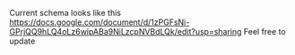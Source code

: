 Current schema looks like this
https://docs.google.com/document/d/1zPGFsNi-GPrjQQ9hLQ4oLz6wipABa9NiLzcpNVBdLQk/edit?usp=sharing
Feel free to update
